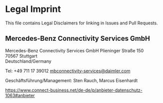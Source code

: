# Legal Imprint

This file contains Legal Disclaimers for linking in Issues and Pull Requests.


## Mercedes-Benz Connectivity Services GmbH

Mercedes-Benz Connectivity Services GmbH
Plieninger Straße 150                                    
70567 Stuttgart                   
Deutschland/Germany

Tel: +49 711 17 39012
mbconnectivity-services@daimler.com

Geschäftsführung/Management: Sten Rauch, Marcus Eisenhardt

https://www.connect-business.net/de-de/p/anbieter-datenschutz-1063#anbieter
